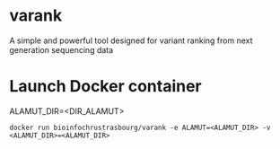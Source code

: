# varank
A simple and powerful tool designed for variant ranking from next generation sequencing data

# Launch Docker container
ALAMUT_DIR=<DIR_ALAMUT>
```shell
docker run bioinfochrustrasbourg/varank -e ALAMUT=<ALAMUT_DIR> -v <ALAMUT_DIR>=<ALAMUT_DIR>
```
